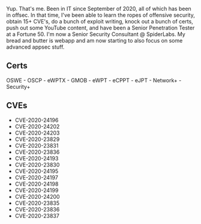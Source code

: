 

Yup. That's me. Been in IT since September of 2020, all of which has been in offsec. In that time, I've been able to learn the ropes of offensive security, obtain 15+ CVE's, do a bunch of exploit writing, knock out a bunch of certs, push out some YouTube content, and have been a Senior Penetration Tester at a Fortune 50. I'm now a Senior Security Consultant @ SpiderLabs. My bread and butter is webapp and am now starting to also focus on some advanced appsec stuff.

## Certs

OSWE - OSCP - eWPTX - GMOB - eWPT - eCPPT - eJPT - Network+ - Security+

## CVEs

- CVE-2020-24196 
- CVE-2020-24202 
- CVE-2020-24203
- CVE-2020-23829
- CVE-2020-23831
- CVE-2020-23836
- CVE-2020-24193
- CVE-2020-23830
- CVE-2020-24195
- CVE-2020-24197
- CVE-2020-24198
- CVE-2020-24199
- CVE-2020-24200
- CVE-2020-23835
- CVE-2020-23836
- CVE-2020-23837
